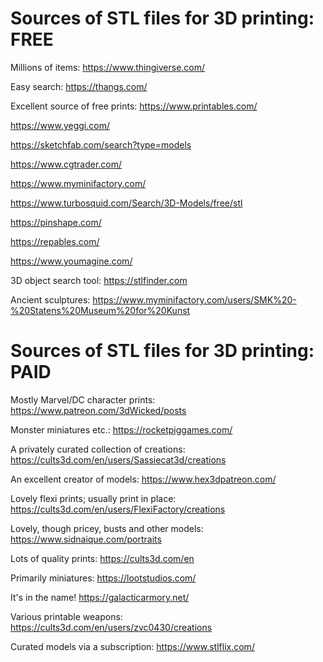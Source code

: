# Sources of STL files for 3D printing: FREE

Millions of items: https://www.thingiverse.com/ 

Easy search: https://thangs.com/ 

Excellent source of free prints: https://www.printables.com/ 

https://www.yeggi.com/ 

https://sketchfab.com/search?type=models 

https://www.cgtrader.com/ 

https://www.myminifactory.com/ 

https://www.turbosquid.com/Search/3D-Models/free/stl 

https://pinshape.com/

https://repables.com/

https://www.youmagine.com/

3D object search tool: https://stlfinder.com

Ancient sculptures: https://www.myminifactory.com/users/SMK%20-%20Statens%20Museum%20for%20Kunst

# Sources of STL files for 3D printing: PAID

Mostly Marvel/DC character prints: https://www.patreon.com/3dWicked/posts

Monster miniatures etc.: https://rocketpiggames.com/

A privately curated collection of creations: https://cults3d.com/en/users/Sassiecat3d/creations

An excellent creator of models: https://www.hex3dpatreon.com/

Lovely flexi prints; usually print in place: https://cults3d.com/en/users/FlexiFactory/creations

Lovely, though pricey, busts and other models: https://www.sidnaique.com/portraits

Lots of quality prints: https://cults3d.com/en

Primarily miniatures: https://lootstudios.com/

It's in the name! https://galacticarmory.net/

Various printable weapons: https://cults3d.com/en/users/zvc0430/creations

Curated models via a subscription: https://www.stlflix.com/


